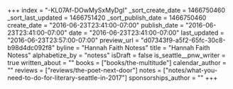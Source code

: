 +++
index = "-KL07Af-DOwMySxMyDgI"
_sort_create_date = 1466750460
_sort_last_updated = 1466751420
_sort_publish_date = 1466750460
create_date = "2016-06-23T23:41:00-07:00"
publish_date = "2016-06-23T23:41:00-07:00"
date = "2016-06-23T23:41:00-07:00"
last_updated = "2016-06-23T23:57:00-07:00"
preview_url = "d07343f9-a5f2-65fc-30c8-b98d4dc092f8"
byline = "Hannah Faith Notess"
title = "Hannah Faith Notess"
alphabetize_by = "notess"
isDraft = false
is_seattle__pnw_writer = true
written_about = ""
books = ["books/the-multitude"]
calendar_author = ""
reviews = ["reviews/the-poet-next-door"]
notes = ["notes/what-you-need-to-do-for-literary-seattle-in-2017"]
sponsorships_author = ""
+++
